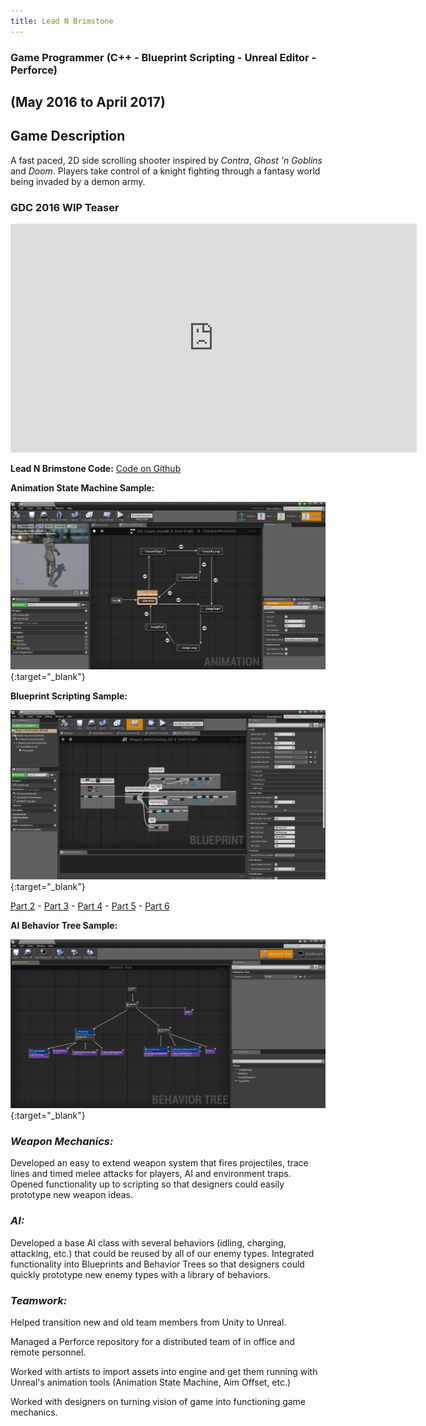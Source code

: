 ```yaml
---
title: Lead N Brimstone
---
```


### Game Programmer (C++ - Blueprint Scripting - Unreal Editor - Perforce)
## (May 2016 to April 2017)

## Game Description
A fast paced, 2D side scrolling shooter inspired by _Contra_, _Ghost 'n Goblins_ and _Doom_. Players take control of a knight fighting through a fantasy world being invaded by a demon army.

### GDC 2016 WIP Teaser
<iframe src="https://drive.google.com/file/d/0ByegvJ7suqvHRjFoTTNPbW5TM2c/preview" width="650" height="366" FrameBorder="0"></iframe>

**Lead N Brimstone Code:**
[Code on Github](https://github.com/calebsmth54/LeadNBrimstone)

**Animation State Machine Sample:**

[![Lead N Brimstone Preview Picture](/assets/img/LnBPreview2.png)](/assets/img/LnBPreview2.png){:target="_blank"}
<div style="display:none;">_</div>

**Blueprint Scripting Sample:**

[![Lead N Brimstone Preview Picture](/assets/img/BPPreview1.png)](/assets/img/BPPreview1.png){:target="_blank"}
<div style="display:none;">_</div>

[Part 2](/assets/img/BPPreview2.png) -
[Part 3](/assets/img/BPPreview3.png) -
[Part 4](/assets/img/BPPreview4.png) -
[Part 5](/assets/img/BPPreview5.png) -
[Part 6](/assets/img/BPPreview6.png)


**AI Behavior Tree Sample:**

[![Lead N Brimstone Preview Picture](/assets/img/LnBPreview3.png)](/assets/img/LnBPreview3.png){:target="_blank"}
<div style="display:none;">_</div>

### *Weapon Mechanics:*

Developed an easy to extend weapon system that fires projectiles, trace lines and timed melee attacks for players, AI and environment traps. Opened functionality up to scripting so that designers could easily prototype new weapon ideas.


### *AI:*

Developed a base AI class with several behaviors (idling, charging, attacking, etc.) that could be reused by all of our enemy types. Integrated functionality into Blueprints and Behavior Trees so that designers could quickly prototype new enemy types with a library of behaviors.


### *Teamwork:*

Helped transition new and old team members from Unity to Unreal.

Managed a Perforce repository for a distributed team of in office and remote personnel.

Worked with artists to import assets into engine and get them running with Unreal's animation tools (Animation State Machine, Aim Offset, etc.)

Worked with designers on turning vision of game into functioning game mechanics.